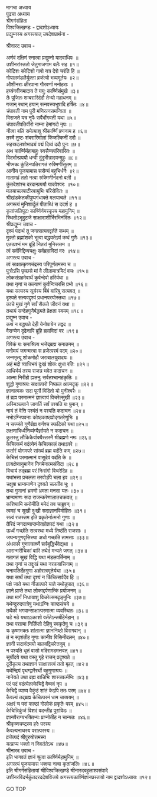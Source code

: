 मागचा अध्याय  
पुढचा अध्याय  
श्रीगर्गसंहिता  
विश्वजित्खण्डः - द्वादशोऽध्यायः  
प्रद्युम्नस्य अगस्त्यात् उपदेशप्रार्थना -  
  
श्रीनारद उवाच -  
  
अर्णवं दक्षिणं स्नात्वा प्रद्युम्नो यादवाधिपः ॥  
उशीनरांस्ततो जेतुमाजगाम बलैः सह ॥१॥  
कोटिशः कोटिशो गावो यत्र देशे चरंति हि ॥  
गोपालमंडलैर्युक्ता व्रजंत्यो भव्यमूर्तयः ॥२॥  
औशीनराः क्षीरपाना गौरवर्णा मनोहराः ॥  
हय्यंगवीनमादाय ते ययुः कार्ष्णिसंमुखे ॥३॥  
तैः पूजितः शम्बरारिर्ददौ तेभ्यो महाधनम् ॥  
गजान् रथान् हयान् रत्नवस्त्रभूषादि हर्षितः ॥४॥  
चंपावती नाम पुरी मणिरत्नसमन्विता ॥  
विराजते यत्र नृपैः सर्पैर्भोगवती यथा ॥५॥  
चंपावतीपतिर्वीरो नाम्ना हेमांगदो नृपः ॥  
नीत्वा बलिं समेत्याशु श्रीकार्ष्णिं प्रणनाम ह ॥६॥  
तस्मै तुष्टः शंबरारिर्मालां किंजल्किनीं ददौ ॥  
सहस्रदलशोभाढ्यं पद्मं दिव्यं ददौ पुनः ॥७॥  
अथ कार्ष्णिर्महाबाहुः स्वसैन्यपरिवारितः ॥  
विदर्भान्प्रययौ धन्वी दुंदुभीन्नादयन्मुहुः ॥८॥  
भीष्मकः कुंडिनपतिरागतं रुक्मिणीसुतम् ॥  
आनीय पूजयामास ससैन्यं बहुभिर्धनैः ॥९॥  
मातामहं ततो नत्वा रुक्मिणीनंदनो बली ॥  
कुंतदेशांश्च दरदान्प्रययौ यादवेश्वरः ॥१०॥  
मलयाचलपाटीरवायुभिः परिसेवितः ॥  
श्रीखंडकेतकीपुष्पगंधाक्ते मलयाचले ॥११॥  
अगस्त्यं मुनिशार्दूलं पीताब्धिं स ददर्श ह ॥  
कृतांजलिपुटः कार्ष्णिर्नमस्कृत्य महामुनिम् ॥  
स्थितोऽभूदुटजे साक्षादाशीर्भिरभिनंदितः ॥१२॥  
श्रीप्रद्युम्न उवाच -  
दृश्यं पदार्थ तु जगत्सत्यवद्वर्तते कथम् ॥  
मुक्तो ब्रह्मांशको भूत्वा बद्ध्यतेऽयं कथं गुणैः ॥१३॥  
एतत्प्रश्नं मम ब्रूहि नितरां मुनिसत्तम ॥  
त्वं सर्वविद्दिव्यचक्षुः सर्वब्रह्मविदां वरः ॥१४॥  
अगस्त्य उवाच -  
त्वं साक्षात्कृष्णचंद्रस्य परिपूर्णतमस्य च ॥  
पुत्रोऽसि पृच्छसे मां वै लीलामात्रमिदं वचः ॥१५॥  
लोकसंग्रहमेवार्थं कुर्वन्देवो हरिर्यथा ॥  
तथा नृणां च कल्याणं कुर्वन्विचरसि प्रभो ॥१६॥  
यथा सत्यस्य सूर्यस्य बिंबं वारिषु सत्यवत् ॥  
दृश्यते सत्यवद्दृश्यं प्रधानपरयोस्तथा ॥१७॥  
काचे मुखं गुणे सर्पं सैकते जीवनं यथा ॥  
तथायं सन्देहगुणैर्बद्ध्यते प्रेक्षता स्वयम् ॥१८॥  
प्रद्युम्न उवाच -  
कथं न बद्ध्यते देही येनोपायेन तद्वद ॥  
वैराग्येण दृढेनापि ब्रूहि ब्रह्मविदां वर ॥१९॥  
अगस्त्य उवाच -  
विवेकं यः समाश्रित्य भजेद्ब्रह्म सनातनम् ॥  
मनोमयं जगन्मत्त्वा स व्रजेत्परमं पदम् ॥२०॥  
जन्ममृत्यू शोकमोहौ जराबालयुवादयः ॥  
अहं मदो व्याधिभयं दुःखं शोकः क्षुधा रतिः ॥२१॥  
आधिर्भयं तस्य राजन्न भवेत कदाचन ॥  
आत्मा निरीहो ह्यतनुः सर्वतश्चानहंकृतिः ॥  
शुद्धो गुणाश्रयः साक्षात्परो निष्कल आत्मदृक् ॥२२॥  
ज्ञानात्मकः सदा पूर्णो विदितो यो मुनीश्वरैः ॥  
तं ब्रह्म परमात्मनं ज्ञात्वायं विचरेत्सुखी ॥२३॥  
अस्मिञ्छयाने जागर्ति सर्वं पश्यति यः पुमान् ॥  
नायं तं वेत्ति पश्यंतं न पश्यति कदाचन ॥२४॥  
नभोऽग्निपवनाः कोष्ठकाष्ठप्रोद्‌गतरेणुभिः ॥  
न सज्जंते गुणैर्ब्रह्म वर्णश्च स्फटिको यथा॥२५॥  
लक्षणाभिर्ध्वनिव्यंग्यैर्ज्ञायते न कदाचन ॥  
कुतस्तु लौकिकैर्वाक्यैस्तस्मै श्रीब्रह्मणे नमः ॥२६॥  
केचित्कर्म वदंत्येनं केचित्कालं तथाऽपरे ॥  
कर्तारं योगमपरे सांख्यं ब्रह्म वदंति कम् ॥२७॥  
केचित्तं परमात्मानं वासुदेवं वदंति के ॥  
प्रत्यक्षेणानुमानेन निगमेनात्मसंविदा ॥२८॥  
विचार्य तद्ब्रह्म परं निःसंगो विचरेदिह ॥  
यथांभसा प्रचलता तरवोऽपि चला इव ॥२९॥  
चक्षुषा भ्राम्यमाणेन दृश्यते चलतीव भूः ॥  
तथा गुणानां भ्रमणो भ्रमता मनसा यतः ॥३०॥  
भ्राम्यमाणः सदा राजन्करेणालातचक्रवत् ॥  
करिष्यामि करोमीति ममेदं तव चाब्रुवन् ॥  
त्वमहं च सुखी दुःखी सदाज्ञानविमोहितः ॥३१॥  
सत्वं रजस्तम इति प्रकृतेर्नात्मनो गुणाः ॥  
तैरिदं जगदाव्याप्तमोतप्रोतपटं यथा ॥३२॥  
ऊर्ध्वं गच्छंति सत्वस्था मध्ये तिष्ठंति राजसाः ॥  
जघन्यगुणवृत्तिस्था अधो गच्छंति तामसाः ॥३३॥  
अंधकारे गुणात्कार्ष्णे सर्पबुद्धिर्भवेद्यथा ॥  
आरान्मरीचिकां वारि तथेदं मन्यते जगत् ॥३४॥  
गतागतं सुखं विद्धि यथा मंडलवर्तिनाम् ॥  
तथा नॄणां च तद्दुःखं यथा नरकवासिनाम् ॥  
घनावलिर्देहगुणा अहोरात्रमृतेर्यथा ॥३५॥  
यथा सार्थं तथा दृश्यं न किंचित्सर्वदैव हि ॥  
पक्षे जाते यथा नीडात्पारे याते यथोडुपात् ॥३६॥  
ज्ञाने प्राप्ते तथा लोकाद्दर्पणात्किं प्रयोजनम् ॥  
तथा मार्गं निधायाशु विचरेत्समदृङ्‌मुनिः ॥३७॥  
यथेन्दुरुदपात्रेषु यथाऽग्निः काष्ठसंचये ॥  
तथैको भगवान्साक्षात्परमात्मा व्यवस्थितः ॥३८॥  
घटे मठे यथाऽऽकाशो वर्ततेऽन्तर्बहिर्महान् ॥  
तथा परात्मा निर्लिप्तो देहिषु स्वकृतेषु च ॥३९॥  
यः कृष्णभक्तः शांतात्मा ज्ञाननिष्ठो विरागवान् ॥  
तं न स्पृशंतीह गुणाः कानीव बिसिनीदलम् ॥४०॥  
ज्ञानी सदानंदमयो बालवद्विचरेत्तनुम् ॥  
न पश्यति धृतं वासो मदिरामदमत्तवत् ॥४१॥  
सूर्योदये यथा वस्तु गृहे राजन् प्रदृश्यते ॥  
दूरीकृत्य तथाज्ञानं साक्षात्तत्त्वं ततो बृहत् ॥४२॥  
यथेन्द्रियं पृथग्द्वारैरर्थो बहुगुणाश्रयः ॥  
नानेयते तथा ब्रह्म वाचिभिः शास्त्रवर्त्मभिः ॥४३॥  
परं पदं वदंत्येतत्केचिद्वै वैष्णवं नृप ॥  
केचिद्वै व्याप्य वैकुंठं शांतं केऽपि ततः परम् ॥४४॥  
कैवल्यं तद्ब्रह्म केचित्परमं धाम चाव्ययम् ॥  
अक्षरं च परां काष्ठां गोलोकं प्रकृतेः परम् ॥४५॥  
केचिन्निकुंजं विशदं वदन्तीह पुराविदः ॥  
ज्ञानवैराग्यभक्तिभ्यः प्राप्नोतीह न चान्यतः ॥४६॥  
श्रीकृष्णचण्द्रस्य हरेः परस्य  
     कैवल्यनाथस्य परात्परस्य ॥  
व्रजेत्पदं श्रीपुरुषोत्तमस्य  
     यत्प्राप्य भक्तो न निवर्ततेऽथ ॥४७॥  
श्रीनारद उवाच -  
इति भागवतं ज्ञानं श्रुत्वा कार्ष्णिर्महामुनिम् ॥  
अगस्त्यं पूजयामास भक्त्या नत्वा कृतांजलिः ॥४८॥  
इति श्रीगर्गसंहितायां श्रीविश्वजित्खण्डे श्रीनारदबहुलाश्वसंवादे  
उशीनरविदर्भकुंतदरददेशविजये अगस्त्यकार्ष्णिज्ञानप्रस्तावो नाम द्वादशोऽध्यायः ॥१२॥  
  
GO TOP
